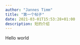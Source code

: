 ```yaml
---
author: "Jannes Timm"
title: "第一个帖子"
date: 2021-03-01T15:53:28+01:00
description: 短的介绍
---
```


Hello world
